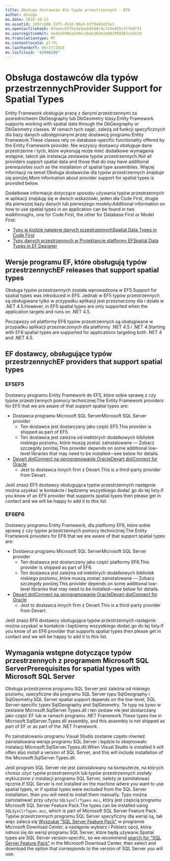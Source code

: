 ```yaml
---
title: Obsługa dostawców dla typów przestrzennych - EF6
author: divega
ms.date: 2016-10-23
ms.assetid: 1097cb00-15f5-453d-90ed-bff9403d23e3
ms.openlocfilehash: 07eeecb5f5e3e3eab8548c4c7c0ed55c5ffb4f31
ms.sourcegitcommit: dadee5905ada9ecdbae28363a682950383ce3e10
ms.translationtype: MT
ms.contentlocale: pl-PL
ms.lasthandoff: 08/27/2018
ms.locfileid: "42998290"
---
```

# <a name="provider-support-for-spatial-types"></a><span data-ttu-id="faae6-102">Obsługa dostawców dla typów przestrzennych</span><span class="sxs-lookup"><span data-stu-id="faae6-102">Provider Support for Spatial Types</span></span>
<span data-ttu-id="faae6-103">Entity Framework obsługuje pracę z danymi przestrzennymi za pośrednictwem DbGeography lub DbGeometry klasy.</span><span class="sxs-lookup"><span data-stu-id="faae6-103">Entity Framework supports working with spatial data through the DbGeography or DbGeometry classes.</span></span> <span data-ttu-id="faae6-104">W ramach tych zajęć, zależą od funkcji specyficznych dla bazy danych udostępnianymi przez dostawcę programu Entity Framework.</span><span class="sxs-lookup"><span data-stu-id="faae6-104">These classes rely on database-specific functionality offered by the Entity Framework provider.</span></span> <span data-ttu-id="faae6-105">Nie wszyscy dostawcy obsługuje dane przestrzenne i tych, które wykonują może mieć dodatkowe wymagania wstępne, takich jak instalacja zestawów typów przestrzennych.</span><span class="sxs-lookup"><span data-stu-id="faae6-105">Not all providers support spatial data and those that do may have additional prerequisites such as the installation of spatial type assemblies.</span></span> <span data-ttu-id="faae6-106">Więcej informacji na temat Obsługa dostawców dla typów przestrzennych znajduje się poniżej.</span><span class="sxs-lookup"><span data-stu-id="faae6-106">More information about provider support for spatial types is provided below.</span></span>  

<span data-ttu-id="faae6-107">Dodatkowe informacje dotyczące sposobu używania typów przestrzennych w aplikacji znajdują się w dwóch wskazówki, jeden dla Code First, drugie dla pierwszej bazy danych lub pierwszego modelu:</span><span class="sxs-lookup"><span data-stu-id="faae6-107">Additional information on how to use spatial types in an application can be found in two walkthroughs, one for Code First, the other for Database First or Model First:</span></span>  

- [<span data-ttu-id="faae6-108">Typy w kodzie najpierw danych przestrzennych</span><span class="sxs-lookup"><span data-stu-id="faae6-108">Spatial Data Types in Code First</span></span>](~/ef6/modeling/code-first/data-types/spatial.md)  
- [<span data-ttu-id="faae6-109">Typy danych przestrzennych w Projektancie platformy EF</span><span class="sxs-lookup"><span data-stu-id="faae6-109">Spatial Data Types in EF Designer</span></span>](~/ef6/modeling/designer/data-types/spatial.md)  

## <a name="ef-releases-that-support-spatial-types"></a><span data-ttu-id="faae6-110">Wersje programu EF, które obsługują typów przestrzennych</span><span class="sxs-lookup"><span data-stu-id="faae6-110">EF releases that support spatial types</span></span>  

<span data-ttu-id="faae6-111">Obsługa typów przestrzennych została wprowadzona w EF5.</span><span class="sxs-lookup"><span data-stu-id="faae6-111">Support for spatial types was introduced in EF5.</span></span> <span data-ttu-id="faae6-112">Jednak w EF5 typów przestrzennych są obsługiwane tylko w przypadku aplikacji jest przeznaczony dla i działa w .NET 4.5.</span><span class="sxs-lookup"><span data-stu-id="faae6-112">However, in EF5 spatial types are only supported when the application targets and runs on .NET 4.5.</span></span>  

<span data-ttu-id="faae6-113">Począwszy od platformy EF6 typów przestrzennych są obsługiwane w przypadku aplikacji przeznaczonych dla platformy .NET 4.5 i .NET 4.</span><span class="sxs-lookup"><span data-stu-id="faae6-113">Starting with EF6 spatial types are supported for applications targeting both .NET 4 and .NET 4.5.</span></span>  

## <a name="ef-providers-that-support-spatial-types"></a><span data-ttu-id="faae6-114">EF dostawcy, obsługujące typów przestrzennych</span><span class="sxs-lookup"><span data-stu-id="faae6-114">EF providers that support spatial types</span></span>  

### <a name="ef5"></a><span data-ttu-id="faae6-115">EF5</span><span class="sxs-lookup"><span data-stu-id="faae6-115">EF5</span></span>  

<span data-ttu-id="faae6-116">Dostawcy programu Entity Framework do EF5, które sobie sprawę z czy typów przestrzennych pomocy technicznej:</span><span class="sxs-lookup"><span data-stu-id="faae6-116">The Entity Framework providers for EF5 that we are aware of that support spatial types are:</span></span>  

- <span data-ttu-id="faae6-117">Dostawca programu Microsoft SQL Server</span><span class="sxs-lookup"><span data-stu-id="faae6-117">Microsoft SQL Server provider</span></span>  
    - <span data-ttu-id="faae6-118">Ten dostawca jest dostarczany jako część EF5.</span><span class="sxs-lookup"><span data-stu-id="faae6-118">This provider is shipped as part of EF5.</span></span>  
    - <span data-ttu-id="faae6-119">Ten dostawca jest zależna od niektórych dodatkowych bibliotek niskiego poziomu, które muszą zostać zainstalowane — Zobacz szczegóły poniżej.</span><span class="sxs-lookup"><span data-stu-id="faae6-119">This provider depends on some additional low-level libraries that may need to be installed—see below for details.</span></span>  
- [<span data-ttu-id="faae6-120">Devart dotConnect na oprogramowanie Oracle</span><span class="sxs-lookup"><span data-stu-id="faae6-120">Devart dotConnect for Oracle</span></span>](http://www.devart.com/dotconnect/oracle/)  
    - <span data-ttu-id="faae6-121">Jest to dostawca innych firm z Devart.</span><span class="sxs-lookup"><span data-stu-id="faae6-121">This is a third-party provider from Devart.</span></span>  

<span data-ttu-id="faae6-122">Jeśli znasz EF5 dostawcy obsługująca typów przestrzennych następnie można uzyskać w kontakcie i będziemy wszystkiego dodać go do tej listy.</span><span class="sxs-lookup"><span data-stu-id="faae6-122">If you know of an EF5 provider that supports spatial types then please get in contact and we will be happy to add it to this list.</span></span>  

### <a name="ef6"></a><span data-ttu-id="faae6-123">EF6</span><span class="sxs-lookup"><span data-stu-id="faae6-123">EF6</span></span>  

<span data-ttu-id="faae6-124">Dostawcy programu Entity Framework, dla platformy EF6, które sobie sprawę z czy typów przestrzennych pomocy technicznej:</span><span class="sxs-lookup"><span data-stu-id="faae6-124">The Entity Framework providers for EF6 that we are aware of that support spatial types are:</span></span>  

- <span data-ttu-id="faae6-125">Dostawca programu Microsoft SQL Server</span><span class="sxs-lookup"><span data-stu-id="faae6-125">Microsoft SQL Server provider</span></span>  
    - <span data-ttu-id="faae6-126">Ten dostawca jest dostarczany jako część platformy EF6.</span><span class="sxs-lookup"><span data-stu-id="faae6-126">This provider is shipped as part of EF6.</span></span>  
    - <span data-ttu-id="faae6-127">Ten dostawca jest zależna od niektórych dodatkowych bibliotek niskiego poziomu, które muszą zostać zainstalowane — Zobacz szczegóły poniżej.</span><span class="sxs-lookup"><span data-stu-id="faae6-127">This provider depends on some additional low-level libraries that may need to be installed—see below for details.</span></span>  
- [<span data-ttu-id="faae6-128">Devart dotConnect na oprogramowanie Oracle</span><span class="sxs-lookup"><span data-stu-id="faae6-128">Devart dotConnect for Oracle</span></span>](http://www.devart.com/dotconnect/oracle/)  
    - <span data-ttu-id="faae6-129">Jest to dostawca innych firm z Devart.</span><span class="sxs-lookup"><span data-stu-id="faae6-129">This is a third-party provider from Devart.</span></span>  

<span data-ttu-id="faae6-130">Jeśli znasz EF6 dostawcy obsługująca typów przestrzennych następnie można uzyskać w kontakcie i będziemy wszystkiego dodać go do tej listy.</span><span class="sxs-lookup"><span data-stu-id="faae6-130">If you know of an EF6 provider that supports spatial types then please get in contact and we will be happy to add it to this list.</span></span>  

## <a name="prerequisites-for-spatial-types-with-microsoft-sql-server"></a><span data-ttu-id="faae6-131">Wymagania wstępne dotyczące typów przestrzennych z programem Microsoft SQL Server</span><span class="sxs-lookup"><span data-stu-id="faae6-131">Prerequisites for spatial types with Microsoft SQL Server</span></span>  

<span data-ttu-id="faae6-132">Obsługa przestrzenne programu SQL Server jest zależna od niskiego poziomu, specyficzne dla programu SQL Server typu SqlGeography i SqlGeometry.</span><span class="sxs-lookup"><span data-stu-id="faae6-132">SQL Server spatial support depends on the low-level, SQL Server-specific types SqlGeography and SqlGeometry.</span></span> <span data-ttu-id="faae6-133">Te typy na żywo w zestawie Microsoft.SqlServer.Types.dll i ten zestaw nie jest dostarczany jako część EF lub w ramach programu .NET Framework.</span><span class="sxs-lookup"><span data-stu-id="faae6-133">These types live in Microsoft.SqlServer.Types.dll assembly, and this assembly is not shipped as part of EF or as part of the .NET Framework.</span></span>  

<span data-ttu-id="faae6-134">Po zainstalowaniu programu Visual Studio zostanie często również zainstalowana wersja programu SQL Server i będzie to obejmowało instalacji Microsoft.SqlServer.Types.dll.</span><span class="sxs-lookup"><span data-stu-id="faae6-134">When Visual Studio is installed it will often also install a version of SQL Server, and this will include installation of the Microsoft.SqlServer.Types.dll.</span></span>  

<span data-ttu-id="faae6-135">Jeśli program SQL Server nie jest zainstalowany na komputerze, na których chcesz użyć typów przestrzennych lub typów przestrzennych zostały wykluczone z instalacji programu SQL Server, należy je zainstalować ręcznie.</span><span class="sxs-lookup"><span data-stu-id="faae6-135">If SQL Server is not installed on the machine where you want to use spatial types, or if spatial types were excluded from the SQL Server installation, then you will need to install them manually.</span></span> <span data-ttu-id="faae6-136">Typy można zainstalować przy użyciu `SQLSysClrTypes.msi`, który jest częścią programu Microsoft SQL Server Feature Pack.</span><span class="sxs-lookup"><span data-stu-id="faae6-136">The types can be installed using `SQLSysClrTypes.msi`, which is part of Microsoft SQL Server Feature Pack.</span></span> <span data-ttu-id="faae6-137">Typów przestrzennych programu SQL Server specyficzny dla wersji są, tak więc zaleca się [Wyszukaj "SQL Server Feature Pack"](https://www.microsoft.com/en-us/search/result.aspx?q=sql+server+feature+pack) w programie Microsoft Download Center, a następnie wybierz i Pobierz opcji, która odnosi się do wersji programu SQL Server, które będą używane.</span><span class="sxs-lookup"><span data-stu-id="faae6-137">Spatial types are SQL Server version-specific, so we recommend [search for "SQL Server Feature Pack"](https://www.microsoft.com/en-us/search/result.aspx?q=sql+server+feature+pack) in the Microsoft Download Center, then select and download the option that corresponds to the version of SQL Server you will use.</span></span>
